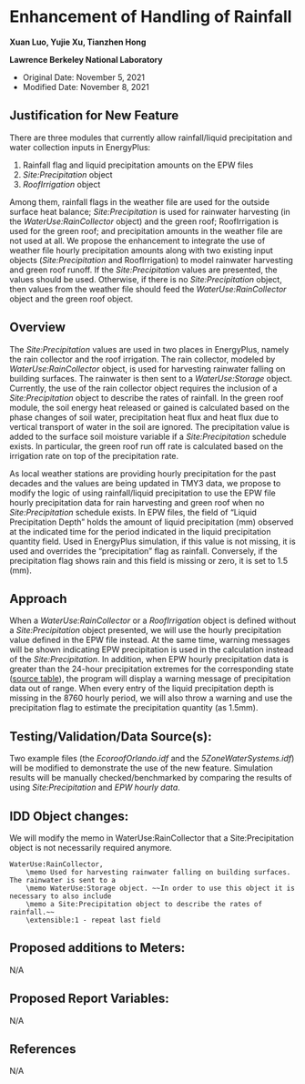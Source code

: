 Enhancement of Handling of Rainfall
================

**Xuan Luo, Yujie Xu, Tianzhen Hong**

**Lawrence Berkeley National Laboratory**

 - Original Date: November 5, 2021
 - Modified Date: November 8, 2021

## Justification for New Feature ##

There are three modules that currently allow rainfall/liquid precipitation and water collection inputs in EnergyPlus:
1. Rainfall flag and liquid precipitation amounts on the EPW files 
1. *Site:Precipitation* object
1. *RoofIrrigation* object

Among them, rainfall flags in the weather file are used for the outside surface heat balance; *Site:Precipitation* is used for rainwater harvesting (in the *WaterUse:RainCollector* object) and the green roof; RoofIrrigation is used for the green roof; and precipitation amounts in the weather file are not used at all. 
We propose the enhancement to integrate the use of weather file hourly precipitation amounts along with two existing input objects (*Site:Precipitation* and RoofIrrigation) to model rainwater harvesting and green roof runoff. If the *Site:Precipitation* values are presented, the values should be used. Otherwise, if there is no *Site:Precipitation* object, then values from the weather file should feed the *WaterUse:RainCollector* object and the green roof object.

## Overview ##

The *Site:Precipitation* values are used in two places in EnergyPlus, namely the rain collector and the roof irrigation. The rain collector, modeled by *WaterUse:RainCollector* object, is used for harvesting rainwater falling on building surfaces. The rainwater is then sent to a *WaterUse:Storage* object. Currently, the use of the rain collector object requires the inclusion of a *Site:Precipitation* object to describe the rates of rainfall. In the green roof module, the soil energy heat released or gained is calculated based on the phase changes of soil water, precipitation heat flux and heat flux due to vertical transport of water in the soil are ignored. The precipitation value is added to the surface soil moisture variable if a *Site:Precipitation* schedule exists. In particular, the green roof run off rate is calculated based on the irrigation rate on top of the precipitation rate.

As local weather stations are providing hourly precipitation for the past decades and the values are being updated in TMY3 data, we propose to modify the logic of using rainfall/liquid precipitation to use the EPW file hourly precipitation data for rain harvesting and green roof when no *Site:Precipitation* schedule exists. In EPW files, the field of “Liquid Precipitation Depth” holds the amount of liquid precipitation (mm) observed at the indicated time for the period indicated in the liquid precipitation quantity field. Used in EnergyPlus simulation, if this value is not missing, it is used and overrides the “precipitation” flag as rainfall. Conversely, if the precipitation flag shows rain and this field is missing or zero, it is set to 1.5 (mm).

## Approach ##

When a *WaterUse:RainCollector* or a *RoofIrrigation* object is defined without a *Site:Precipitation* object presented, we will use the hourly precipitation value defined in the EPW file instead. At the same time, warning messages will be shown indicating EPW precipitation is used in the calculation instead of the *Site:Precipitation*. In addition, when EPW hourly precipitation data is greater than the 24-hour precipitation extremes for the corresponding state ([source table](https://www.ncdc.noaa.gov/extremes/scec/records/all/maxp)), the program will display a warning message of precipitation data out of range. When every entry of the liquid precipitation depth is missing in the 8760 hourly period, we will also throw a warning and use the precipitation flag to estimate the precipitation quantity (as 1.5mm).

## Testing/Validation/Data Source(s): ##

Two example files (the *EcoroofOrlando.idf* and the *5ZoneWaterSystems.idf*) will be modified to demonstrate the use of the new feature. Simulation results will be manually checked/benchmarked by comparing the results of using *Site:Precipitation* and *EPW hourly data*.

## IDD Object changes: ##

We will modify the memo in WaterUse:RainCollector that a Site:Precipitation object is not necessarily required anymore.

    WaterUse:RainCollector,
        \memo Used for harvesting rainwater falling on building surfaces. The rainwater is sent to a
        \memo WaterUse:Storage object. ~~In order to use this object it is necessary to also include
        \memo a Site:Precipitation object to describe the rates of rainfall.~~
        \extensible:1 - repeat last field

## Proposed additions to Meters: ##

N/A

## Proposed Report Variables: ##

N/A

## References ##

N/A
